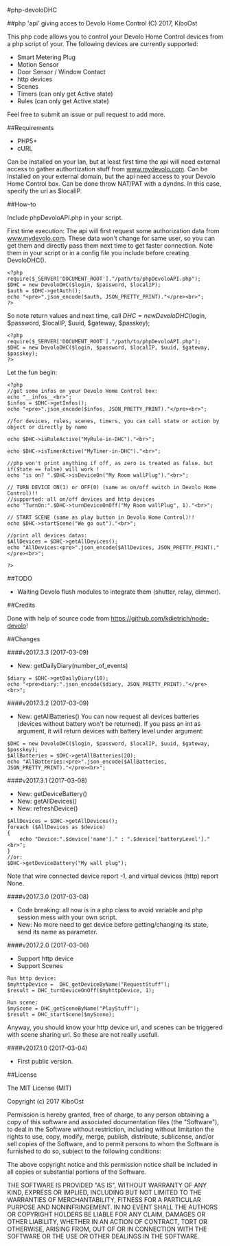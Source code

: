 #php-devoloDHC

##php 'api' giving acces to Devolo Home Control
(C) 2017, KiboOst

This php code allows you to control your Devolo Home Control devices from a php script of your.
The following devices are currently supported:

- Smart Metering Plug
- Motion Sensor
- Door Sensor / Window Contact
- http devices
- Scenes
- Timers (can only get Active state)
- Rules (can only get Active state)

Feel free to submit an issue or pull request to add more.

##Requirements
- PHP5+
- cURL

Can be installed on your lan, but at least first time the api will need external access to gather authortization stuff from www.mydevolo.com.
Can be installed on your external domain, but the api need access to your Devolo Home Control box. Can be done throw NAT/PAT with a dyndns. In this case, specify the url as $localIP.


##How-to

Include phpDevoloAPI.php in your script.

First time execution:
The api will first request some authorization data from www.mydevolo.com.
These data won't change for same user, so you can get them and directly pass them next time to get faster connection.
Note them in your script or in a config file you include before creating DevoloDHC().

```
<?php
require($_SERVER['DOCUMENT_ROOT']."/path/to/phpDevoloAPI.php");
$DHC = new DevoloDHC($login, $password, $localIP);
$auth = $DHC->getAuth();
echo "<pre>".json_encode($auth, JSON_PRETTY_PRINT)."</pre><br>";
?>
```

So note return values and next time, call $DHC = new DevoloDHC($login, $password, $localIP, $uuid, $gateway, $passkey);

```
<?php
require($_SERVER['DOCUMENT_ROOT']."/path/to/phpDevoloAPI.php");
$DHC = new DevoloDHC($login, $password, $localIP, $uuid, $gateway, $passkey);
?>
```

Let the fun begin:

```
<?php
//get some infos on your Devolo Home Control box:
echo "__infos__<br>";
$infos = $DHC->getInfos();
echo "<pre>".json_encode($infos, JSON_PRETTY_PRINT)."</pre><br>";

//for devices, rules, scenes, timers, you can call state or action by object or directly by name

echo $DHC->isRuleActive("MyRule-in-DHC")."<br>";

echo $DHC->isTimerActive("MyTimer-in-DHC")."<br>";

//php won't print anything if off, as zero is treated as false. but if($tate == false) will work !
echo "is on? ".$DHC->isDeviceOn("My Room wallPlug")."<br>";

// TURN DEVICE ON(1) or OFF(0) (same as on/off switch in Devolo Home Control)!!
//supported: all on/off devices and http devices
echo "TurnOn:".$DHC->turnDeviceOnOff("My Room wallPlug", 1)."<br>";

// START SCENE (same as play button in Devolo Home Control)!!
echo $DHC->startScene("We go out")."<br>";

//print all devices datas:
$AllDevices = $DHC->getAllDevices();
echo "AllDevices:<pre>".json_encode($AllDevices, JSON_PRETTY_PRINT)."</pre><br>";

?>
```

##TODO

- Waiting Devolo flush modules to integrate them (shutter, relay, dimmer).

##Credits

Done with help of source code from https://github.com/kdietrich/node-devolo!


##Changes

####v2017.3.3 (2017-03-09)
- New: getDailyDiary(number_of_events)
```
$diary = $DHC->getDailyDiary(10);
echo "<pre>diary:".json_encode($diary, JSON_PRETTY_PRINT)."</pre><br>";
```

####v2017.3.2 (2017-03-09)
- New: getAllBatteries()
You can now request all devices batteries (devices without battery won't be returned).
If you pass an int as argument, it will return devices with battery level under argument:
```
$DHC = new DevoloDHC($login, $password, $localIP, $uuid, $gateway, $passkey);
$AllBatteries = $DHC->getAllBatteries(20);
echo "AllBatteries:<pre>".json_encode($AllBatteries, JSON_PRETTY_PRINT)."</pre><br>";
```

####v2017.3.1 (2017-03-08)
- New: getDeviceBattery()
- New: getAllDevices()
- New: refreshDevice()
```
$AllDevices = $DHC->getAllDevices();
foreach ($AllDevices as $device)
{
	echo "Device:".$device['name']." : ".$device['batteryLevel']."<br>";
}
//or:
$DHC->getDeviceBattery("My wall plug");
```
Note that wire connected device report -1, and virtual devices (http) report None.

####v2017.3.0 (2017-03-08)
- Code breaking: all now is in a php class to avoid variable and php session mess with your own script.
- New: No more need to get device before getting/changing its state, send its name as parameter.

####v2017.2.0 (2017-03-06)
- Support http device
- Support Scenes
```
Run http device:
$myhttpDevice =  DHC_getDeviceByName("RequestStuff");
$result = DHC_turnDeviceOnOff($myhttpDevice, 1);

Run scene:
$myScene = DHC_getSceneByName("PlayStuff");
$result = DHC_startScene($myScene);
```
Anyway, you should know your http device url, and scenes can be triggered with scene sharing url. So these are not really usefull.

####v2017.1.0 (2017-03-04)
- First public version.

##License

The MIT License (MIT)

Copyright (c) 2017 KiboOst

Permission is hereby granted, free of charge, to any person obtaining a copy
of this software and associated documentation files (the "Software"), to deal
in the Software without restriction, including without limitation the rights
to use, copy, modify, merge, publish, distribute, sublicense, and/or sell
copies of the Software, and to permit persons to whom the Software is
furnished to do so, subject to the following conditions:

The above copyright notice and this permission notice shall be included in all
copies or substantial portions of the Software.

THE SOFTWARE IS PROVIDED "AS IS", WITHOUT WARRANTY OF ANY KIND, EXPRESS OR
IMPLIED, INCLUDING BUT NOT LIMITED TO THE WARRANTIES OF MERCHANTABILITY,
FITNESS FOR A PARTICULAR PURPOSE AND NONINFRINGEMENT. IN NO EVENT SHALL THE
AUTHORS OR COPYRIGHT HOLDERS BE LIABLE FOR ANY CLAIM, DAMAGES OR OTHER
LIABILITY, WHETHER IN AN ACTION OF CONTRACT, TORT OR OTHERWISE, ARISING FROM,
OUT OF OR IN CONNECTION WITH THE SOFTWARE OR THE USE OR OTHER DEALINGS IN THE
SOFTWARE.
